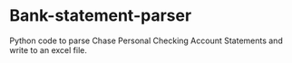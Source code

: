# Bank-statement-parser
Python code to parse Chase Personal Checking Account Statements and write to an excel file.
